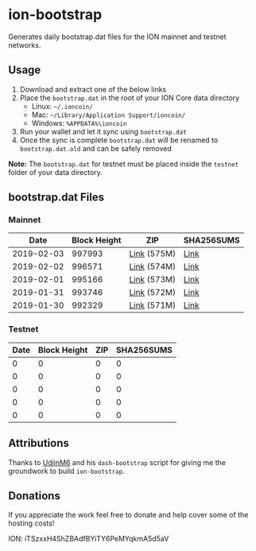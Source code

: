# ion-bootstrap

Generates daily bootstrap.dat files for the ION mainnet and testnet networks.

## Usage

1. Download and extract one of the below links
2. Place the `bootstrap.dat` in the root of your ION Core data directory
    - Linux: `~/.ioncoin/`
    - Mac: `~/Library/Application Support/ioncoin/`
    - Windows: `%APPDATA%\ioncoin`
3. Run your wallet and let it sync using `bootstrap.dat`
4. Once the sync is complete `bootstrap.dat` will be renamed to `bootstrap.dat.old` and can be safely removed

**Note:** The `bootstrap.dat` for testnet must be placed inside the `testnet` folder of your data directory.

## bootstrap.dat Files

### Mainnet

|    Date    | Block Height | ZIP | SHA256SUMS |
| ---------- | ------------ | --- | ---------- |
| 2019-02-03 | 997993 | [Link](https://s3-ap-southeast-2.amazonaws.com/ion-bootstrap/mainnet/2019-02-03/bootstrap.dat.zip) (575M) | [Link](https://s3-ap-southeast-2.amazonaws.com/ion-bootstrap/mainnet/2019-02-03/SHA256SUMS) |
| 2019-02-02 | 996571 | [Link](https://s3-ap-southeast-2.amazonaws.com/ion-bootstrap/mainnet/2019-02-02/bootstrap.dat.zip) (574M) | [Link](https://s3-ap-southeast-2.amazonaws.com/ion-bootstrap/mainnet/2019-02-02/SHA256SUMS) |
| 2019-02-01 | 995166 | [Link](https://s3-ap-southeast-2.amazonaws.com/ion-bootstrap/mainnet/2019-02-01/bootstrap.dat.zip) (573M) | [Link](https://s3-ap-southeast-2.amazonaws.com/ion-bootstrap/mainnet/2019-02-01/SHA256SUMS) |
| 2019-01-31 | 993746 | [Link](https://s3-ap-southeast-2.amazonaws.com/ion-bootstrap/mainnet/2019-01-31/bootstrap.dat.zip) (572M) | [Link](https://s3-ap-southeast-2.amazonaws.com/ion-bootstrap/mainnet/2019-01-31/SHA256SUMS) |
| 2019-01-30 | 992329 | [Link](https://s3-ap-southeast-2.amazonaws.com/ion-bootstrap/mainnet/2019-01-30/bootstrap.dat.zip) (571M) | [Link](https://s3-ap-southeast-2.amazonaws.com/ion-bootstrap/mainnet/2019-01-30/SHA256SUMS) |

### Testnet

|    Date    | Block Height | ZIP | SHA256SUMS |
| ---------- | ------------ | --- | ---------- |
| 0 | 0 | 0 | 0 |
| 0 | 0 | 0 | 0 |
| 0 | 0 | 0 | 0 |
| 0 | 0 | 0 | 0 |
| 0 | 0 | 0 | 0 |

## Attributions

Thanks to [UdjinM6](https://github.com/UdjinM6) and his `dash-bootstrap` script
for giving me the groundwork to build `ion-bootstrap`.

## Donations

If you appreciate the work feel free to donate and help cover some of the
hosting costs!

ION: iTSzxxH4ShZBAdfBYiTY6PeMYqkmA5d5aV
